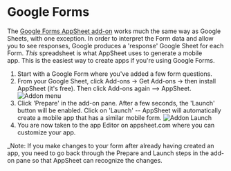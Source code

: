 # Google Forms 

The [Google Forms AppSheet add-on](https://chrome.google.com/webstore/detail/appsheet/hmmicpkfdjjchdajlldfckjaanfobjob?hl=en-US) works much the same way as
Google Sheets, with one exception. In order to interpret the Form data and
allow you to see responses, Google produces a 'response' Google Sheet for each
Form. _This_ spreadsheet is what AppSheet uses to generate a mobile app. This
is the easiest way to create apps if you're using Google Forms.

  1. Start with a Google Form where you've added a few form questions.
  2. From your Google Sheet, click Add-ons -> Get Add-ons -> then install AppSheet (it's free). Then click Add-ons again --> AppSheet.
![Addon menu](../article_attachments/202706288/Screen_Shot_2015-08-08_at_11.23.38_AM.png)
  3. Click 'Prepare' in the add-on pane. After a few seconds, the 'Launch' button will be enabled. Click on 'Launch' -- AppSheet will automatically create a mobile app that has a similar mobile form.
![Addon Launch](../article_attachments/202637267/Screen_Shot_2015-08-04_at_6.29.22_PM.png)
  4. You are now taken to the app Editor on appsheet.com where you can customize your app.  
  
_Note: If you make changes to your form after already having created an app,
you need to go back through the Prepare and Launch steps in the add-on pane so
that AppSheet can recognize the changes.  
